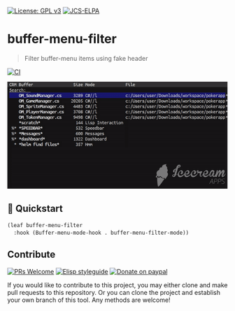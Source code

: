 [![License: GPL v3](https://img.shields.io/badge/License-GPL%20v3-blue.svg)](https://www.gnu.org/licenses/gpl-3.0)
[![JCS-ELPA](https://raw.githubusercontent.com/jcs-emacs/jcs-elpa/master/badges/v/buffer-menu-filter.svg)](https://jcs-emacs.github.io/jcs-elpa/#/buffer-menu-filter)

# buffer-menu-filter
> Filter buffer-menu items using fake header

[![CI](https://github.com/jcs-elpa/buffer-menu-filter/actions/workflows/test.yml/badge.svg)](https://github.com/jcs-elpa/buffer-menu-filter/actions/workflows/test.yml)

<a align="center">
<img src="./etc/demo.gif" />
</a>

## 💾 Quickstart

```el
(leaf buffer-menu-filter
  :hook (Buffer-menu-mode-hook . buffer-menu-filter-mode))
```

## Contribute

[![PRs Welcome](https://img.shields.io/badge/PRs-welcome-brightgreen.svg)](http://makeapullrequest.com)
[![Elisp styleguide](https://img.shields.io/badge/elisp-style%20guide-purple)](https://github.com/bbatsov/emacs-lisp-style-guide)
[![Donate on paypal](https://img.shields.io/badge/paypal-donate-1?logo=paypal&color=blue)](https://www.paypal.me/jcs090218)

If you would like to contribute to this project, you may either
clone and make pull requests to this repository. Or you can
clone the project and establish your own branch of this tool.
Any methods are welcome!
